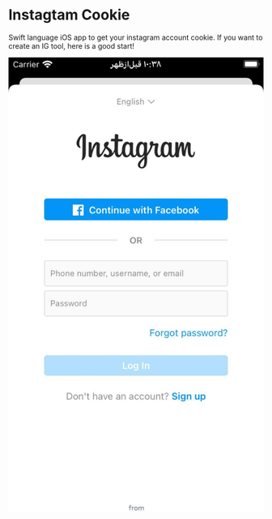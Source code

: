 # Instagtam Cookie
Swift language iOS app to get your instagram account cookie.
If you want to create an IG tool, here is a good start!

![preview](https://github.com/HappyIosDeveloper/InstagtamCookie/blob/main/preview.jpg?raw=true)
